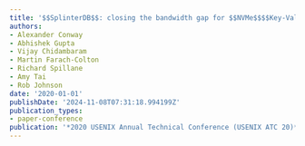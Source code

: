 ```yaml
---
title: '$$SplinterDB$$: closing the bandwidth gap for $$NVMe$$$$Key-Value$$ stores'
authors:
- Alexander Conway
- Abhishek Gupta
- Vijay Chidambaram
- Martin Farach-Colton
- Richard Spillane
- Amy Tai
- Rob Johnson
date: '2020-01-01'
publishDate: '2024-11-08T07:31:18.994199Z'
publication_types:
- paper-conference
publication: '*2020 USENIX Annual Technical Conference (USENIX ATC 20)*'
---
```


